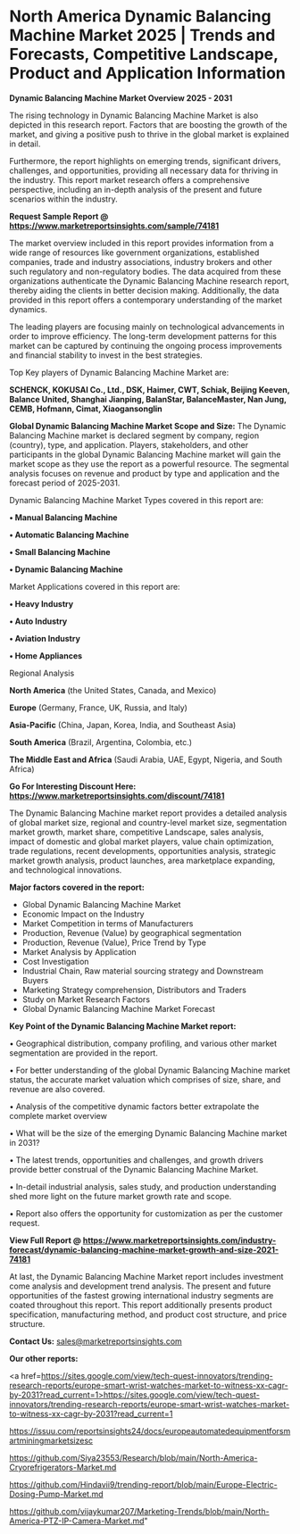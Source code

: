 # North America Dynamic Balancing Machine Market 2025 | Trends and Forecasts, Competitive Landscape, Product and Application Information

<Strong> Dynamic Balancing Machine Market Overview 2025 - 2031</strong>

The rising technology in Dynamic Balancing Machine Market is also depicted in this research report. Factors that are boosting the growth of the market, and giving a positive push to thrive in the global market is explained in detail.

Furthermore, the report highlights on emerging trends, significant drivers, challenges, and opportunities, providing all necessary data for thriving in the industry. This report market research offers a comprehensive perspective, including an in-depth analysis of the present and future scenarios within the industry.

<strong>Request Sample Report @ <a href=https://www.marketreportsinsights.com/sample/74181>https://www.marketreportsinsights.com/sample/74181</a></strong>

The market overview included in this report provides information from a wide range of resources like government organizations, established companies, trade and industry associations, industry brokers and other such regulatory and non-regulatory bodies. The data acquired from these organizations authenticate the Dynamic Balancing Machine research report, thereby aiding the clients in better decision making. Additionally, the data provided in this report offers a contemporary understanding of the market dynamics.

The leading players are focusing mainly on technological advancements in order to improve efficiency. The long-term development patterns for this market can be captured by continuing the ongoing process improvements and financial stability to invest in the best strategies.

Top Key players of Dynamic Balancing Machine Market are:

<strong>SCHENCK, KOKUSAI Co., Ltd., DSK, Haimer, CWT, Schiak, Beijing Keeven, Balance United, Shanghai Jianping, BalanStar, BalanceMaster, Nan Jung, CEMB, Hofmann, Cimat, Xiaogansonglin</strong>

<strong><b>Global Dynamic Balancing Machine Market Scope and Size:</b></strong>
The Dynamic Balancing Machine market is declared segment by company, region (country), type, and application. Players, stakeholders, and other participants in the global Dynamic Balancing Machine market will gain the market scope as they use the report as a powerful resource. The segmental analysis focuses on revenue and product by type and application and the forecast period of 2025-2031.

Dynamic Balancing Machine Market Types covered in this report are:

<strong>• Manual Balancing Machine

• Automatic Balancing Machine

• Small Balancing Machine

• Dynamic Balancing Machine</strong>

Market Applications covered in this report are:

<strong>• Heavy Industry

• Auto Industry

• Aviation Industry

• Home Appliances</strong> 

Regional Analysis

<strong>North America</strong> (the United States, Canada, and Mexico)

<strong>Europe</strong> (Germany, France, UK, Russia, and Italy)

<strong>Asia-Pacific</strong> (China, Japan, Korea, India, and Southeast Asia)

<strong>South America</strong> (Brazil, Argentina, Colombia, etc.)

<strong>The Middle East and Africa</strong> (Saudi Arabia, UAE, Egypt, Nigeria, and South Africa)

<strong>Go For Interesting Discount Here: <a href=https://www.marketreportsinsights.com/discount/74181>https://www.marketreportsinsights.com/discount/74181</a></strong>

The Dynamic Balancing Machine market report provides a detailed analysis of global market size, regional and country-level market size, segmentation market growth, market share, competitive Landscape, sales analysis, impact of domestic and global market players, value chain optimization, trade regulations, recent developments, opportunities analysis, strategic market growth analysis, product launches, area marketplace expanding, and technological innovations.

<strong><b>Major factors covered in the report:</b></strong>
<ul>
  <li>Global Dynamic Balancing Machine Market </li>
  <li>Economic Impact on the Industry</li>
  <li>Market Competition in terms of Manufacturers</li>
  <li>Production, Revenue (Value) by geographical segmentation</li>
  <li>Production, Revenue (Value), Price Trend by Type</li>
  <li>Market Analysis by Application</li>
  <li>Cost Investigation</li>
  <li>Industrial Chain, Raw material sourcing strategy and Downstream Buyers</li>
  <li>Marketing Strategy comprehension, Distributors and Traders</li>
  <li>Study on Market Research Factors</li>
  <li>Global Dynamic Balancing Machine Market Forecast</li>
</ul>

<strong><b>Key Point of the Dynamic Balancing Machine Market report:</b></strong>

• Geographical distribution, company profiling, and various other market segmentation are provided in the report.

• For better understanding of the global Dynamic Balancing Machine market status, the accurate market valuation which comprises of size, share, and revenue are also covered.

• Analysis of the competitive dynamic factors better extrapolate the complete market overview

• What will be the size of the emerging Dynamic Balancing Machine market in 2031?

• The latest trends, opportunities and challenges, and growth drivers provide better construal of the Dynamic Balancing Machine Market.

• In-detail industrial analysis, sales study, and production understanding shed more light on the future market growth rate and scope.

• Report also offers the opportunity for customization as per the customer request.

<strong><b>View Full Report @ <a href=https://www.marketreportsinsights.com/industry-forecast/dynamic-balancing-machine-market-growth-and-size-2021-74181>https://www.marketreportsinsights.com/industry-forecast/dynamic-balancing-machine-market-growth-and-size-2021-74181</a></b></strong>


At last, the Dynamic Balancing Machine Market report includes investment come analysis and development trend analysis. The present and future opportunities of the fastest growing international industry segments are coated throughout this report. This report additionally presents product specification, manufacturing method, and product cost structure, and price structure.

<strong>Contact Us:</strong>
sales@marketreportsinsights.com

<strong>Our other reports:</strong>

<a href=https://sites.google.com/view/tech-quest-innovators/trending-research-reports/europe-smart-wrist-watches-market-to-witness-xx-cagr-by-2031?read_current=1>https://sites.google.com/view/tech-quest-innovators/trending-research-reports/europe-smart-wrist-watches-market-to-witness-xx-cagr-by-2031?read_current=1</a>

<a href=https://issuu.com/reportsinsights24/docs/europeautomatedequipmentforsmartminingmarketsizesc>https://issuu.com/reportsinsights24/docs/europeautomatedequipmentforsmartminingmarketsizesc</a>

<a href=https://github.com/Siya23553/Research/blob/main/North-America-Cryorefrigerators-Market.md>https://github.com/Siya23553/Research/blob/main/North-America-Cryorefrigerators-Market.md</a>

<a href=https://github.com/Hindavii9/trending-report/blob/main/Europe-Electric-Dosing-Pump-Market.md>https://github.com/Hindavii9/trending-report/blob/main/Europe-Electric-Dosing-Pump-Market.md</a>

<a href=https://github.com/vijaykumar207/Marketing-Trends/blob/main/North-America-PTZ-IP-Camera-Market.md>https://github.com/vijaykumar207/Marketing-Trends/blob/main/North-America-PTZ-IP-Camera-Market.md</a>"
